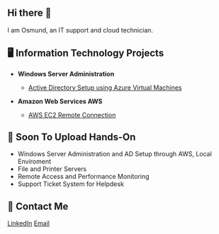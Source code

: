 ## Hi there 👋
I am Osmund, an IT support and cloud technician.
<!--
**osmundehi/osmundehi** is a ✨ _special_ ✨ repository because its `README.md` (this file) appears on your GitHub profile.

Here are some ideas to get you started:

- 🔭 I’m currently working on ...
- 🌱 I’m currently learning ...
- 👯 I’m looking to collaborate on ...
- 🤔 I’m looking for help with ...
- 💬 Ask me about ...
- 📫 How to reach me: ...
- 😄 Pronouns: ...
- ⚡ Fun fact: ...
-->
<h2>🖥️ Information Technology Projects</h2>

- <b> Windows Server Administration</b>
  - [Active Directory Setup using Azure Virtual Machines](https://github.com/osmundehi/active-directory-azure-vm)
  
- <b> Amazon Web Services AWS</b>
  - [AWS EC2 Remote Connection](https://github.com/osmundehi/aws-ec2-remote-connection)

 
<h2>🔨 Soon To Upload Hands-On </h2>

- Windows Server Administration and AD Setup through AWS, Local Enviroment
- File and Printer Servers
- Remote Access and Performance Monitoring
- Support Ticket System for Helpdesk

<h2>📨 Contact Me</h2>

[LinkedIn](https://linkedin.com/in/osmundehi) [Email](mailto:osmundehi@gmail.com)
